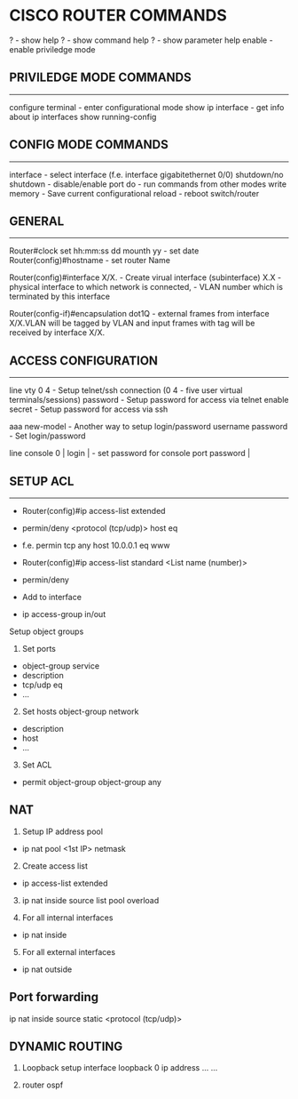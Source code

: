 # CISCO ROUTER COMMANDS

? - show help
<command> ? - show command help
<command> <parameter> ? - show parameter help
enable - enable priviledge mode

## PRIVILEDGE MODE COMMANDS

-------------------------
configure terminal - enter configurational mode
show ip interface - get info about ip interfaces
show running-config

## CONFIG MODE COMMANDS

-------------------------
interface <interface name> - select interface (f.e. interface gigabitethernet 0/0)
shutdown/no shutdown - disable/enable port
do - run commands from other modes
write memory - Save current configurational
reload - reboot switch/router

## GENERAL

-------------------------
Router#clock set hh:mm:ss dd mounth yy - set date
Router(config)#hostname <Name> - set router Name

Router(config)#interface X/X.<VLAN> - Create virual interface (subinterface)
X.X - physical interface to which network is connected, <VLAN> - VLAN number 
which is terminated by this interface

Router(config-if)#encapsulation dot1Q <VLAN> - external frames from interface X/X.VLAN 
will be tagged by <VLAN> VLAN and input frames with tag <VLAN> will be received by 
interface X/X.<VLAN>

## ACCESS CONFIGURATION

-------------------------
line vty 0 4 - Setup telnet/ssh connection (0 4 - five user virtual terminals/sessions)
password <Password> - Setup password for access via telnet
enable secret <Password> - Setup password for access via ssh

aaa new-model - Another way to setup login/password
username <username> password <Password> - Set login/password

line console 0        |
login                 | - set password for console port
password <Password>   |

## SETUP ACL

-------------------------
- Router(config)#ip access-list extended <List name> 
- permin/deny <protocol (tcp/udp)> <ip from> host <ip to> eq <port or protocol>
- f.e. permin tcp any host 10.0.0.1 eq www

- Router(config)#ip access-list standard <List name (number)>
- permin/deny <ip from>

- Add to interface
- ip access-group <List name> in/out

Setup object groups
1. Set ports
* object-group service <group name>
* description <description>
* tcp/udp eq <port>
* ... 
2. Set hosts
object-group network <group name>
* description <description>
* host <host IP>
* ...
3. Set ACL
* permit object-group <ports> object-group <hosts> any 

NAT
-------------------------
1. Setup IP address pool 
- ip nat pool <pool name> <1st IP> <last IP> netmask <netmask>

2. Create access list
- ip access-list extended <list name>

3. ip nat inside source list <list name> pool <pool name> overload

4. For all internal interfaces
- ip nat inside

5. For all external interfaces
- ip nat outside

Port forwarding
-------------------------
ip nat inside source static <protocol (tcp/udp)> <internal ip> <internal port> <external ip> <external port> 

DYNAMIC ROUTING
-------------------------
1. Loopback setup
interface loopback 0 
ip address ... ... 

2. router ospf <ospf id> 
